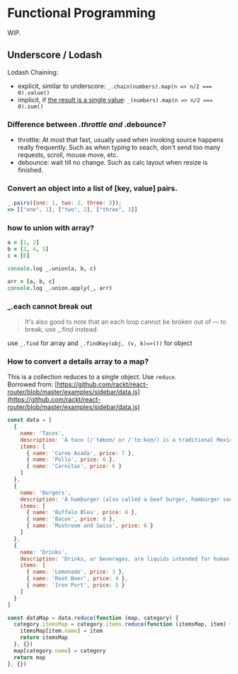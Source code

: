 # Functional Programming

WIP.

## Underscore / Lodash

Lodash Chaining:

* explicit, similar to underscore: `_.chain(numbers).map(n => n/2 === 0).value()`
* implicit, if [the result is a single value](https://lodash.com/docs#_): `_(numbers).map(n => n/2 === 0).sum()`

### Difference between _.throttle and_ .debounce?

* throttle: At most that fast, usually used when invoking source happens really frequently. Such as when typing to seach, don't send too many requests, scroll, mouse move, etc.
* debounce: wait till no change. Such as calc layout when resize is finished.

### Convert an object into a list of \[key, value\] pairs.

```javascript
_.pairs({one: 1, two: 2, three: 3});
=> [["one", 1], ["two", 2], ["three", 3]]
```

### how to union with array?

```coffeescript
a = [1, 2]
b = [3, 4, 5]
c = [6]

console.log _.union(a, b, c)

arr = [a, b, c]
console.log _.union.apply(_, arr)
```

### \_.each cannot break out

> It's also good to note that an each loop cannot be broken out of — to break, use \_.find instead.

use `_.find` for array and `_.findKey(obj, (v, k)=>())` for object

### How to convert a details array to a map?

This is a collection reduces to a single object. Use `reduce`.  
Borrowed from: [https://github.com/rackt/react-router/blob/master/examples/sidebar/data.js](https://github.com/rackt/react-router/blob/master/examples/sidebar/data.js)

```javascript
const data = [
  {
    name: 'Tacos',
    description: 'A taco (/ˈtækoʊ/ or /ˈtɑːkoʊ/) is a traditional Mexican dish composed of a corn or wheat tortilla folded or rolled around a filling. A taco can be made with a variety of fillings, including beef, pork, chicken, seafood, vegetables and cheese, allowing for great versatility and variety. A taco is generally eaten without utensils and is often accompanied by garnishes such as salsa, avocado or guacamole, cilantro (coriander), tomatoes, minced meat, onions and lettuce.',
    items: [
      { name: 'Carne Asada', price: 7 },
      { name: 'Pollo', price: 6 },
      { name: 'Carnitas', price: 6 }
    ]
  },
  {
    name: 'Burgers',
    description: 'A hamburger (also called a beef burger, hamburger sandwich, burger or hamburg) is a sandwich consisting of one or more cooked patties of ground meat, usually beef, placed inside a sliced bun. Hamburgers are often served with lettuce, bacon, tomato, onion, pickles, cheese and condiments such as mustard, mayonnaise, ketchup, relish, and green chile.',
    items: [
      { name: 'Buffalo Bleu', price: 8 },
      { name: 'Bacon', price: 8 },
      { name: 'Mushroom and Swiss', price: 6 }
    ]
  },
  {
    name: 'Drinks',
    description: 'Drinks, or beverages, are liquids intended for human consumption. In addition to basic needs, beverages form part of the culture of human society. Although all beverages, including juice, soft drinks, and carbonated drinks, have some form of water in them, water itself is often not classified as a beverage, and the word beverage has been recurrently defined as not referring to water.',
    items: [
      { name: 'Lemonade', price: 3 },
      { name: 'Root Beer', price: 4 },
      { name: 'Iron Port', price: 5 }
    ]
  }
]

const dataMap = data.reduce(function (map, category) {
  category.itemsMap = category.items.reduce(function (itemsMap, item) {
    itemsMap[item.name] = item
    return itemsMap
  }, {})
  map[category.name] = category
  return map
}, {})
```

